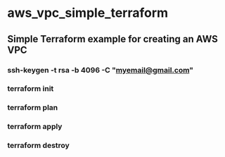 # aws_vpc_simple_terraform
## Simple Terraform example for creating an AWS VPC
### ssh-keygen -t rsa -b 4096 -C "myemail@gmail.com"
### terraform init
### terraform plan
### terraform apply
### terraform destroy